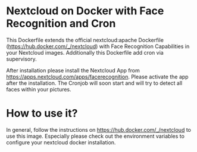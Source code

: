 # Nextcloud on Docker with Face Recognition and Cron
This Dockerfile extends the official nextcloud:apache Dockerfile (https://hub.docker.com/_/nextcloud) with Face Recognition Capabilities in your Nextcloud images. Additionally this Dockerfile add cron via supervisory.

After installation please install the Nextcloud App from https://apps.nextcloud.com/apps/facerecognition. Please activate the app after the installation. The Cronjob will soon start and will try to detect all faces within your pictures.

# How to use it?
In general, follow the instructions on https://hub.docker.com/_/nextcloud to use this image. Especially please check out the environment variables to configure your nextcloud docker installation.
